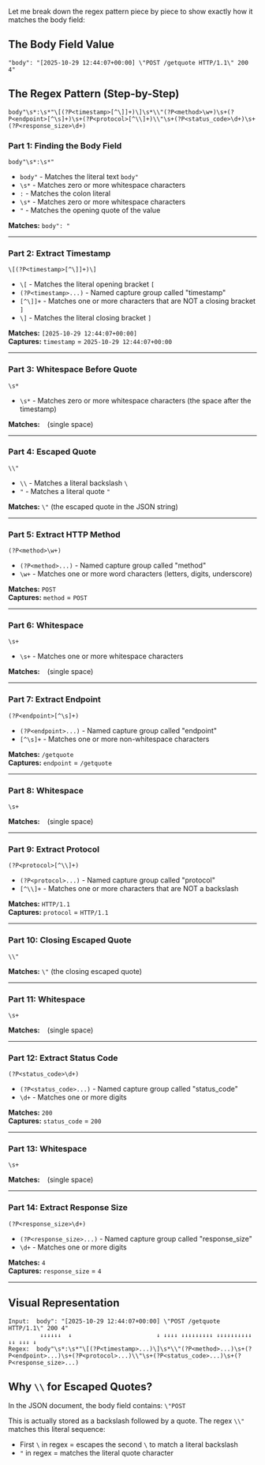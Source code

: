 Let me break down the regex pattern piece by piece to show exactly how it matches the body field:

## The Body Field Value
```
"body": "[2025-10-29 12:44:07+00:00] \"POST /getquote HTTP/1.1\" 200 4"
```

## The Regex Pattern (Step-by-Step)

```regex
body"\s*:\s*"\[(?P<timestamp>[^\]]+)\]\s*\\"(?P<method>\w+)\s+(?P<endpoint>[^\s]+)\s+(?P<protocol>[^\\]+)\\"\s+(?P<status_code>\d+)\s+(?P<response_size>\d+)
```

### **Part 1: Finding the Body Field**
```regex
body"\s*:\s*"
```
- `body"` - Matches the literal text `body"`
- `\s*` - Matches zero or more whitespace characters
- `:` - Matches the colon literal
- `\s*` - Matches zero or more whitespace characters  
- `"` - Matches the opening quote of the value

**Matches:** `body": "`

---

### **Part 2: Extract Timestamp**
```regex
\[(?P<timestamp>[^\]]+)\]
```
- `\[` - Matches the literal opening bracket `[`
- `(?P<timestamp>...)` - Named capture group called "timestamp"
- `[^\]]+` - Matches one or more characters that are NOT a closing bracket `]`
- `\]` - Matches the literal closing bracket `]`

**Matches:** `[2025-10-29 12:44:07+00:00]`  
**Captures:** `timestamp` = `2025-10-29 12:44:07+00:00`

---

### **Part 3: Whitespace Before Quote**
```regex
\s*
```
- `\s*` - Matches zero or more whitespace characters (the space after the timestamp)

**Matches:** ` ` (single space)

---

### **Part 4: Escaped Quote**
```regex
\\"
```
- `\\` - Matches a literal backslash `\`
- `"` - Matches a literal quote `"`

**Matches:** `\"` (the escaped quote in the JSON string)

---

### **Part 5: Extract HTTP Method**
```regex
(?P<method>\w+)
```
- `(?P<method>...)` - Named capture group called "method"
- `\w+` - Matches one or more word characters (letters, digits, underscore)

**Matches:** `POST`  
**Captures:** `method` = `POST`

---

### **Part 6: Whitespace**
```regex
\s+
```
- `\s+` - Matches one or more whitespace characters

**Matches:** ` ` (single space)

---

### **Part 7: Extract Endpoint**
```regex
(?P<endpoint>[^\s]+)
```
- `(?P<endpoint>...)` - Named capture group called "endpoint"
- `[^\s]+` - Matches one or more non-whitespace characters

**Matches:** `/getquote`  
**Captures:** `endpoint` = `/getquote`

---

### **Part 8: Whitespace**
```regex
\s+
```
**Matches:** ` ` (single space)

---

### **Part 9: Extract Protocol**
```regex
(?P<protocol>[^\\]+)
```
- `(?P<protocol>...)` - Named capture group called "protocol"
- `[^\\]+` - Matches one or more characters that are NOT a backslash

**Matches:** `HTTP/1.1`  
**Captures:** `protocol` = `HTTP/1.1`

---

### **Part 10: Closing Escaped Quote**
```regex
\\"
```
**Matches:** `\"` (the closing escaped quote)

---

### **Part 11: Whitespace**
```regex
\s+
```
**Matches:** ` ` (single space)

---

### **Part 12: Extract Status Code**
```regex
(?P<status_code>\d+)
```
- `(?P<status_code>...)` - Named capture group called "status_code"
- `\d+` - Matches one or more digits

**Matches:** `200`  
**Captures:** `status_code` = `200`

---

### **Part 13: Whitespace**
```regex
\s+
```
**Matches:** ` ` (single space)

---

### **Part 14: Extract Response Size**
```regex
(?P<response_size>\d+)
```
- `(?P<response_size>...)` - Named capture group called "response_size"
- `\d+` - Matches one or more digits

**Matches:** `4`  
**Captures:** `response_size` = `4`

---

## Visual Representation

```
Input:  body": "[2025-10-29 12:44:07+00:00] \"POST /getquote HTTP/1.1\" 200 4"
         ↓↓↓↓↓↓  ↓                        ↓ ↓↓↓↓ ↓↓↓↓↓↓↓↓↓ ↓↓↓↓↓↓↓↓↓↓ ↓↓ ↓↓↓ ↓
Regex:  body"\s*:\s*"\[(?P<timestamp>...)\]\s*\\"(?P<method>...)\s+(?P<endpoint>...)\s+(?P<protocol>...)\\"\s+(?P<status_code>...)\s+(?P<response_size>...)
```

## Why `\\` for Escaped Quotes?

In the JSON document, the body field contains: `\"POST`

This is actually stored as a backslash followed by a quote. The regex `\\"` matches this literal sequence:
- First `\` in regex = escapes the second `\` to match a literal backslash
- `"` in regex = matches the literal quote character
